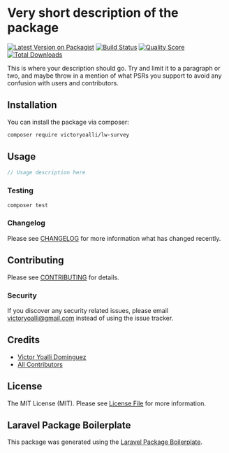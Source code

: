 # Very short description of the package

[![Latest Version on Packagist](https://img.shields.io/packagist/v/victoryoalli/lw-survey.svg?style=flat-square)](https://packagist.org/packages/victoryoalli/lw-survey)
[![Build Status](https://img.shields.io/travis/victoryoalli/lw-survey/master.svg?style=flat-square)](https://travis-ci.org/victoryoalli/lw-survey)
[![Quality Score](https://img.shields.io/scrutinizer/g/victoryoalli/lw-survey.svg?style=flat-square)](https://scrutinizer-ci.com/g/victoryoalli/lw-survey)
[![Total Downloads](https://img.shields.io/packagist/dt/victoryoalli/lw-survey.svg?style=flat-square)](https://packagist.org/packages/victoryoalli/lw-survey)

This is where your description should go. Try and limit it to a paragraph or two, and maybe throw in a mention of what PSRs you support to avoid any confusion with users and contributors.

## Installation

You can install the package via composer:

```bash
composer require victoryoalli/lw-survey
```

## Usage

``` php
// Usage description here
```

### Testing

``` bash
composer test
```

### Changelog

Please see [CHANGELOG](CHANGELOG.md) for more information what has changed recently.

## Contributing

Please see [CONTRIBUTING](CONTRIBUTING.md) for details.

### Security

If you discover any security related issues, please email victoryoalli@gmail.com instead of using the issue tracker.

## Credits

- [Victor Yoalli Dominguez](https://github.com/victoryoalli)
- [All Contributors](../../contributors)

## License

The MIT License (MIT). Please see [License File](LICENSE.md) for more information.

## Laravel Package Boilerplate

This package was generated using the [Laravel Package Boilerplate](https://laravelpackageboilerplate.com).
